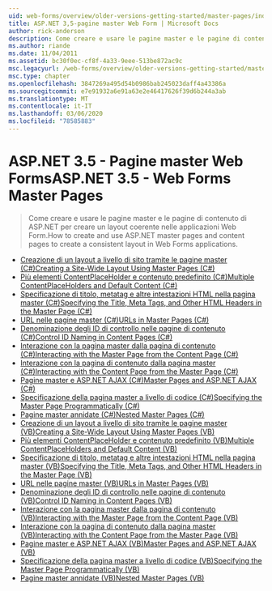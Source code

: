 ```yaml
---
uid: web-forms/overview/older-versions-getting-started/master-pages/index
title: ASP.NET 3,5-pagine master Web Form | Microsoft Docs
author: rick-anderson
description: Come creare e usare le pagine master e le pagine di contenuto di ASP.NET per creare un layout coerente nelle applicazioni Web Form.
ms.author: riande
ms.date: 11/04/2011
ms.assetid: bc30f0ec-cf8f-4a33-9eee-513be872ac9c
msc.legacyurl: /web-forms/overview/older-versions-getting-started/master-pages
msc.type: chapter
ms.openlocfilehash: 3847269a495d54b0986bab245023daff4a43386a
ms.sourcegitcommit: e7e91932a6e91a63e2e46417626f39d6b244a3ab
ms.translationtype: MT
ms.contentlocale: it-IT
ms.lasthandoff: 03/06/2020
ms.locfileid: "78585883"
---
```

# <a name="aspnet-35---web-forms-master-pages"></a><span data-ttu-id="5ee3a-103">ASP.NET 3.5 - Pagine master Web Forms</span><span class="sxs-lookup"><span data-stu-id="5ee3a-103">ASP.NET 3.5 - Web Forms Master Pages</span></span>

> <span data-ttu-id="5ee3a-104">Come creare e usare le pagine master e le pagine di contenuto di ASP.NET per creare un layout coerente nelle applicazioni Web Form.</span><span class="sxs-lookup"><span data-stu-id="5ee3a-104">How to create and use ASP.NET master pages and content pages to create a consistent layout in Web Forms applications.</span></span>

- [<span data-ttu-id="5ee3a-105">Creazione di un layout a livello di sito tramite le pagine master (C#)</span><span class="sxs-lookup"><span data-stu-id="5ee3a-105">Creating a Site-Wide Layout Using Master Pages (C#)</span></span>](creating-a-site-wide-layout-using-master-pages-cs.md)
- [<span data-ttu-id="5ee3a-106">Più elementi ContentPlaceHolder e contenuto predefinito (C#)</span><span class="sxs-lookup"><span data-stu-id="5ee3a-106">Multiple ContentPlaceHolders and Default Content (C#)</span></span>](multiple-contentplaceholders-and-default-content-cs.md)
- [<span data-ttu-id="5ee3a-107">Specificazione di titolo, metatag e altre intestazioni HTML nella pagina master (C#)</span><span class="sxs-lookup"><span data-stu-id="5ee3a-107">Specifying the Title, Meta Tags, and Other HTML Headers in the Master Page (C#)</span></span>](specifying-the-title-meta-tags-and-other-html-headers-in-the-master-page-cs.md)
- [<span data-ttu-id="5ee3a-108">URL nelle pagine master (C#)</span><span class="sxs-lookup"><span data-stu-id="5ee3a-108">URLs in Master Pages (C#)</span></span>](urls-in-master-pages-cs.md)
- [<span data-ttu-id="5ee3a-109">Denominazione degli ID di controllo nelle pagine di contenuto (C#)</span><span class="sxs-lookup"><span data-stu-id="5ee3a-109">Control ID Naming in Content Pages (C#)</span></span>](control-id-naming-in-content-pages-cs.md)
- [<span data-ttu-id="5ee3a-110">Interazione con la pagina master dalla pagina di contenuto (C#)</span><span class="sxs-lookup"><span data-stu-id="5ee3a-110">Interacting with the Master Page from the Content Page (C#)</span></span>](interacting-with-the-master-page-from-the-content-page-cs.md)
- [<span data-ttu-id="5ee3a-111">Interazione con la pagina di contenuto dalla pagina master (C#)</span><span class="sxs-lookup"><span data-stu-id="5ee3a-111">Interacting with the Content Page from the Master Page (C#)</span></span>](interacting-with-the-content-page-from-the-master-page-cs.md)
- [<span data-ttu-id="5ee3a-112">Pagine master e ASP.NET AJAX (C#)</span><span class="sxs-lookup"><span data-stu-id="5ee3a-112">Master Pages and ASP.NET AJAX (C#)</span></span>](master-pages-and-asp-net-ajax-cs.md)
- [<span data-ttu-id="5ee3a-113">Specificazione della pagina master a livello di codice (C#)</span><span class="sxs-lookup"><span data-stu-id="5ee3a-113">Specifying the Master Page Programmatically (C#)</span></span>](specifying-the-master-page-programmatically-cs.md)
- [<span data-ttu-id="5ee3a-114">Pagine master annidate (C#)</span><span class="sxs-lookup"><span data-stu-id="5ee3a-114">Nested Master Pages (C#)</span></span>](nested-master-pages-cs.md)
- [<span data-ttu-id="5ee3a-115">Creazione di un layout a livello di sito tramite le pagine master (VB)</span><span class="sxs-lookup"><span data-stu-id="5ee3a-115">Creating a Site-Wide Layout Using Master Pages (VB)</span></span>](creating-a-site-wide-layout-using-master-pages-vb.md)
- [<span data-ttu-id="5ee3a-116">Più elementi ContentPlaceHolder e contenuto predefinito (VB)</span><span class="sxs-lookup"><span data-stu-id="5ee3a-116">Multiple ContentPlaceHolders and Default Content (VB)</span></span>](multiple-contentplaceholders-and-default-content-vb.md)
- [<span data-ttu-id="5ee3a-117">Specificazione di titolo, metatag e altre intestazioni HTML nella pagina master (VB)</span><span class="sxs-lookup"><span data-stu-id="5ee3a-117">Specifying the Title, Meta Tags, and Other HTML Headers in the Master Page (VB)</span></span>](specifying-the-title-meta-tags-and-other-html-headers-in-the-master-page-vb.md)
- [<span data-ttu-id="5ee3a-118">URL nelle pagine master (VB)</span><span class="sxs-lookup"><span data-stu-id="5ee3a-118">URLs in Master Pages (VB)</span></span>](urls-in-master-pages-vb.md)
- [<span data-ttu-id="5ee3a-119">Denominazione degli ID di controllo nelle pagine di contenuto (VB)</span><span class="sxs-lookup"><span data-stu-id="5ee3a-119">Control ID Naming in Content Pages (VB)</span></span>](control-id-naming-in-content-pages-vb.md)
- [<span data-ttu-id="5ee3a-120">Interazione con la pagina master dalla pagina di contenuto (VB)</span><span class="sxs-lookup"><span data-stu-id="5ee3a-120">Interacting with the Master Page from the Content Page (VB)</span></span>](interacting-with-the-master-page-from-the-content-page-vb.md)
- [<span data-ttu-id="5ee3a-121">Interazione con la pagina di contenuto dalla pagina master (VB)</span><span class="sxs-lookup"><span data-stu-id="5ee3a-121">Interacting with the Content Page from the Master Page (VB)</span></span>](interacting-with-the-content-page-from-the-master-page-vb.md)
- [<span data-ttu-id="5ee3a-122">Pagine master e ASP.NET AJAX (VB)</span><span class="sxs-lookup"><span data-stu-id="5ee3a-122">Master Pages and ASP.NET AJAX (VB)</span></span>](master-pages-and-asp-net-ajax-vb.md)
- [<span data-ttu-id="5ee3a-123">Specificazione della pagina master a livello di codice (VB)</span><span class="sxs-lookup"><span data-stu-id="5ee3a-123">Specifying the Master Page Programmatically (VB)</span></span>](specifying-the-master-page-programmatically-vb.md)
- [<span data-ttu-id="5ee3a-124">Pagine master annidate (VB)</span><span class="sxs-lookup"><span data-stu-id="5ee3a-124">Nested Master Pages (VB)</span></span>](nested-master-pages-vb.md)
